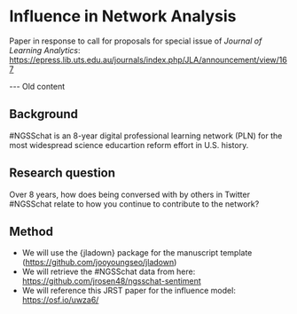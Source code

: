 # Influence in Network Analysis

Paper in response to call for proposals for special issue of *Journal of Learning Analytics*:
https://epress.lib.uts.edu.au/journals/index.php/JLA/announcement/view/167

--- Old content 

## Background

\#NGSSchat is an 8-year digital professional learning network (PLN) for the most widespread science educartion reform effort in U.S. history.

## Research question

Over 8 years, how does being conversed with by others in Twitter #NGSSchat relate to how you continue to contribute to the network?

## Method

- We will use the {jladown} package for the manuscript template (https://github.com/jooyoungseo/jladown)
- We will retrieve the \#NGSSchat data from here: https://github.com/jrosen48/ngsschat-sentiment
- We will reference this JRST paper for the influence model: https://osf.io/uwza6/
